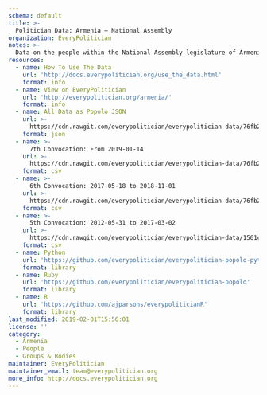 ```yaml
---
schema: default
title: >-
  Politician Data: Armenia — National Assembly
organization: EveryPolitician
notes: >-
  Data on the people within the National Assembly legislature of Armenia.
resources:
  - name: How To Use The Data
    url: 'http://docs.everypolitician.org/use_the_data.html'
    format: info
  - name: View on EveryPolitician
    url: 'http://everypolitician.org/armenia/'
    format: info
  - name: All Data as Popolo JSON
    url: >-
      https://cdn.rawgit.com/everypolitician/everypolitician-data/76fb291cfebdbe113dffb2345d0cfcbd0cc1f77f/data/Armenia/Assembly/ep-popolo-v1.0.json
    format: json
  - name: >-
      7th Convocation: From 2019-01-14
    url: >-
      https://cdn.rawgit.com/everypolitician/everypolitician-data/76fb291cfebdbe113dffb2345d0cfcbd0cc1f77f/data/Armenia/Assembly/term-7.csv
    format: csv
  - name: >-
      6th Convocation: 2017-05-18 to 2018-11-01
    url: >-
      https://cdn.rawgit.com/everypolitician/everypolitician-data/76fb291cfebdbe113dffb2345d0cfcbd0cc1f77f/data/Armenia/Assembly/term-6.csv
    format: csv
  - name: >-
      5th Convocation: 2012-05-31 to 2017-03-02
    url: >-
      https://cdn.rawgit.com/everypolitician/everypolitician-data/1561ccf8faaa2d9b6470903bf90eef6958a06ae0/data/Armenia/Assembly/term-5.csv
    format: csv
  - name: Python
    url: 'https://github.com/everypolitician/everypolitician-popolo-python'
    format: library
  - name: Ruby
    url: 'https://github.com/everypolitician/everypolitician-popolo'
    format: library
  - name: R
    url: 'https://github.com/ajparsons/everypoliticianR'
    format: library
last_modified: 2019-02-01T15:56:01
license: ''
category:
  - Armenia
  - People
  - Groups & Bodies
maintainer: EveryPolitician
maintainer_email: team@everypolitician.org
more_info: http://docs.everypolitician.org
---
```

